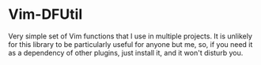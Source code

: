 Vim-DFUtil
===========

Very simple set of Vim functions that I use in multiple projects. It is
unlikely for this library to be particularly useful for anyone but me, so, if
you need it as a dependency of other plugins, just install it, and it won't
disturb you.



